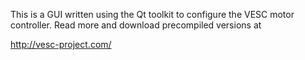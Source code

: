 This is a GUI written using the Qt toolkit to configure the VESC motor controller. Read more and download precompiled versions at

http://vesc-project.com/
